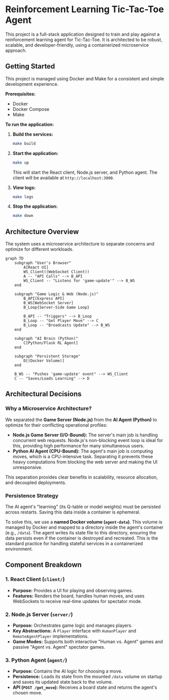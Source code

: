 # Reinforcement Learning Tic-Tac-Toe Agent

This project is a full-stack application designed to train and play against a reinforcement learning agent for Tic-Tac-Toe. It is architected to be robust, scalable, and developer-friendly, using a containerized microservice approach.

## Getting Started

This project is managed using Docker and Make for a consistent and simple development experience.

**Prerequisites:**
- Docker
- Docker Compose
- Make

**To run the application:**

1.  **Build the services:**
    ```bash
    make build
    ```
2.  **Start the application:**
    ```bash
    make up
    ```
    This will start the React client, Node.js server, and Python agent. The client will be available at `http://localhost:3000`.

3.  **View logs:**
    ```bash
    make logs
    ```

4.  **Stop the application:**
    ```bash
    make down
    ```

## Architecture Overview

The system uses a microservice architecture to separate concerns and optimize for different workloads.

```mermaid
graph TD
    subgraph "User's Browser"
        A[React UI]
        WS_Client((WebSocket Client))
        A -- "API Calls" --> B_API
        WS_Client -- "Listens for 'game-update'" --> B_WS
    end

    subgraph "Game Logic & Web (Node.js)"
        B_API[Express API]
        B_WS[WebSocket Server]
        B_Loop{Server-Side Game Loop}

        B_API -- "Triggers" --> B_Loop
        B_Loop -- "Get Player Move" --> C
        B_Loop -- "Broadcasts Update" --> B_WS
    end

    subgraph "AI Brain (Python)"
        C[Python/Flask RL Agent]
    end

    subgraph "Persistent Storage"
        D[(Docker Volume)]
    end

    B_WS -- "Pushes 'game-update' event" --> WS_Client
    C -- "Saves/Loads Learning" --> D
```

## Architectural Decisions

### Why a Microservice Architecture?

We separated the **Game Server (Node.js)** from the **AI Agent (Python)** to optimize for their conflicting operational profiles:

-   **Node.js Game Server (I/O-Bound):** The server's main job is handling concurrent web requests. Node.js's non-blocking event loop is ideal for this, providing high performance for many simultaneous users.
-   **Python AI Agent (CPU-Bound):** The agent's main job is computing moves, which is a CPU-intensive task. Separating it prevents these heavy computations from blocking the web server and making the UI unresponsive.

This separation provides clear benefits in scalability, resource allocation, and decoupled deployments.

### Persistence Strategy

The AI agent's "learning" (its Q-table or model weights) must be persisted across restarts. Saving this data inside a container is ephemeral.

To solve this, we use a **named Docker volume (`agent-data`)**. This volume is managed by Docker and mapped to a directory inside the agent's container (e.g., `/data`). The agent writes its state file to this directory, ensuring the data persists even if the container is destroyed and recreated. This is the standard practice for handling stateful services in a containerized environment.

## Component Breakdown

### 1. React Client (`client/`)
-   **Purpose:** Provides a UI for playing and observing games.
-   **Features:** Renders the board, handles human moves, and uses WebSockets to receive real-time updates for spectator mode.

### 2. Node.js Server (`server/`)
-   **Purpose:** Orchestrates game logic and manages players.
-   **Key Abstractions:** A `Player` interface with `HumanPlayer` and `RemoteAgentPlayer` implementations.
-   **Game Modes:** Supports both interactive "Human vs. Agent" games and passive "Agent vs. Agent" spectator games.

### 3. Python Agent (`agent/`)
-   **Purpose:** Contains the AI logic for choosing a move.
-   **Persistence:** Loads its state from the mounted `/data` volume on startup and saves its updated state back to the volume.
-   **API (`POST /get_move`):** Receives a board state and returns the agent's chosen move.